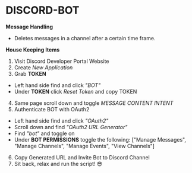 # DISCORD-BOT

**Message Handling**

- Deletes messages in a channel after a certain time frame.

**House Keeping Items**
1. Visit Discord Developer Portal Website
2. Create *New Application*
3. Grab **TOKEN**
  - Left hand side find and click *"BOT"*
  - Under **TOKEN** click *Reset Token* and copy TOKEN
4. Same page scroll down and toggle *MESSAGE CONTENT INTENT*
5. Authenticate BOT with OAuth2
  - Left hand side find and click *"OAuth2"*
  - Scroll down and find *"OAuth2 URL Generator"*
  - Find *"bot"* and toggle on
  - Under **BOT PERMISSIONS** toggle the following:
  ["Manage Messages", "Manage Channels", "Manage Events", "View Channels"]
6. Copy Generated URL and Invite Bot to Discord Channel
7. Sit back, relax and run the script! 😎

